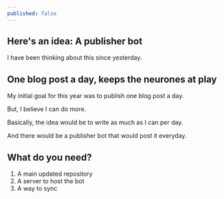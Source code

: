 ```yaml
---
published: false
---
```


## Here's an idea: A publisher bot
I have been thinking about this since yesterday.

## One blog post a day, keeps the neurones at play
My initial goal for this year was to publish one blog post a day.

But, I believe I can do more.

Basically, the idea would be to write as much as I can per day.

And there would be a publisher bot that would post it everyday.

## What do you need?
1. A main updated repository
2. A server to host the bot
3. A way to sync


